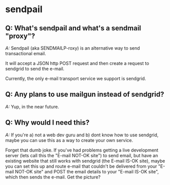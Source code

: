 sendpail
========

Q: What's sendpail and what's a sendmail "proxy"?
----------------------------------------------

*A:* Sendpail (aka SENDMAILP-roxy) is an alternative way to send transactional email. 

It will accept a JSON http POST request and then create a request to sendgrid to send the e-mail.

Currently, the only e-mail transport service we support is sendgrid. 

Q: Any plans to use mailgun instead of sendgrid?
------------------------------------------------

*A:* Yup, in the near future.

Q: Why would I need this?
-------------------------

*A:* If you're a) not a web dev guru and b) dont know how to use sendgrid, maybe you can use this as a way to create your own service. 

Forget that dumb joke. If you've had problems getting a live development server (lets call this the "E-mail NOT-OK site") to send email, but have an existing website that still works with sendgrid (the E-mail IS-OK site), maybe you can set this up and route e-mail that couldn't be delivered from your "E-mail NOT-OK site" and POST the email details to your "E-mail IS-OK site", which then sends the e-mail. Get the picture? 



